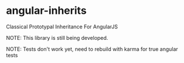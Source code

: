 # angular-inherits
Classical Prototypal Inheritance For AngularJS

NOTE: This library is still being developed.

NOTE: Tests don't work yet, need to rebuild with karma for true angular tests